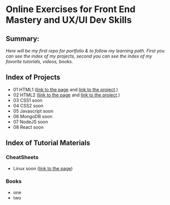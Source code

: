 # Online Exercises for Front End Mastery and UX/UI Dev Skills

## Summary:
*Here will be my first repo for portfolio & to follow my learning path. First you can see the index of my projects, second you can see the index of my favorite tutorials, videos, books.*

## Index of Projects
- 01 HTML1 ([link to the page](http://darkhan.uw.hu/exercises/01/index.html) and [link to the project](01HTML1/).)
- 02 HTML2 ([link to the page](http://darkhan.uw.hu/exercises/02/index.html) and [link to the project](02HTML2/).)
- 03 CSS1 soon
- 04 CSS2 soon
- 05 Javascript soon
- 06 MongoDB soon
- 07 NodeJS soon
- 08 React soon


## Index of Tutorial Materials
### CheatSheets
- Linux soon ([link to the page](http://darkhan.uw.hu/files/LinuxCheatSheet.pdf))

### Books
- one
- two
